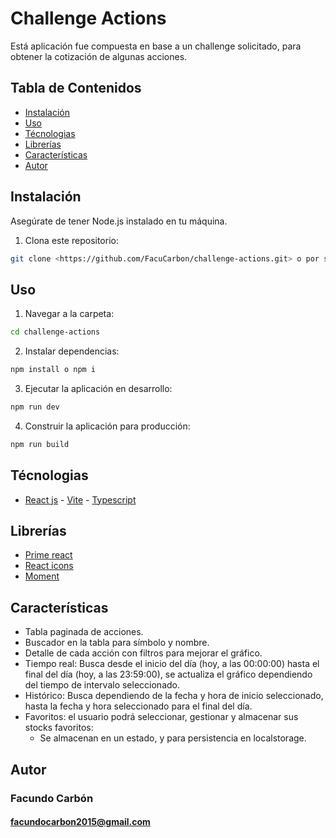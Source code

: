 # Challenge Actions

Está aplicación fue compuesta en base a un challenge solicitado, para obtener la cotización de algunas acciones.

## Tabla de Contenidos

- [Instalación](#instalación)
- [Uso](#uso)
- [Técnologias](#tecnologias)
- [Librerías](#librerias)
- [Características](#características)
- [Autor](#autor)

## Instalación

Asegúrate de tener Node.js instalado en tu máquina.

1. Clona este repositorio:

```bash
git clone <https://github.com/FacuCarbon/challenge-actions.git> o por ssh <git@github.com:FacuCarbon/challenge-actions.git>
```

## Uso

1. Navegar a la carpeta:

```bash
cd challenge-actions
```

2. Instalar dependencias:

```bash
npm install o npm i
```

3. Ejecutar la aplicación en desarrollo:

```bash
npm run dev
```

4. Construir la aplicación para producción:

```bash
npm run build
```

## Técnologias

- [React js](https://es.react.dev/) - [Vite](https://vitejs.dev/guide/) - [Typescript](https://www.typescriptlang.org/)

## Librerías

- [Prime react](https://primereact.org/installation/)
- [React icons](https://react-icons.github.io/react-icons/)
- [Moment](https://momentjs.com/docs/)

## Características

- Tabla paginada de acciones.
- Buscador en la tabla para símbolo y nombre.
- Detalle de cada acción con filtros para mejorar el gráfico.
- Tiempo real: Busca desde el inicio del día (hoy, a las 00:00:00) hasta el final del día (hoy, a las 23:59:00), se actualiza el gráfico dependiendo del tiempo de intervalo seleccionado.
- Histórico: Busca dependiendo de la fecha y hora de inicio seleccionado, hasta la fecha y hora seleccionado para el final del día.
- Favoritos: el usuario podrá seleccionar, gestionar y almacenar sus stocks favoritos:
  - Se almacenan en un estado, y para persistencia en localstorage.

## Autor

### Facundo Carbón

#### facundocarbon2015@gmail.com

